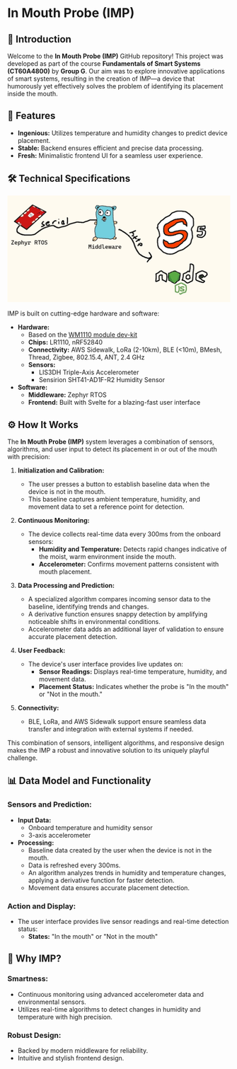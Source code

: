 # In Mouth Probe (IMP)

## 📖 Introduction

Welcome to the **In Mouth Probe (IMP)** GitHub repository! This project was developed as part of the course **Fundamentals of Smart Systems (CT60A4800)** by **Group G**. Our aim was to explore innovative applications of smart systems, resulting in the creation of IMP—a device that humorously yet effectively solves the problem of identifying its placement inside the mouth.

## 🚀 Features

- **Ingenious:** Utilizes temperature and humidity changes to predict device placement.
- **Stable:** Backend ensures efficient and precise data processing.
- **Fresh:** Minimalistic frontend UI for a seamless user experience.

## 🛠️ Technical Specifications

![Overview Diagram](./system-diagram.jpg)

IMP is built on cutting-edge hardware and software:
- **Hardware:**
  - Based on the [WM1110 module dev-kit](https://wiki.seeedstudio.com/wio_tracker_for_sidewalk/)
  - **Chips:** LR1110, nRF52840
  - **Connectivity:** AWS Sidewalk, LoRa (2-10km), BLE (<10m), BMesh, Thread, Zigbee, 802.15.4, ANT, 2.4 GHz
  - **Sensors:**
    - LIS3DH Triple-Axis Accelerometer
    - Sensirion SHT41-AD1F-R2 Humidity Sensor
- **Software:**
  - **Middleware:** Zephyr RTOS
  - **Frontend:** Built with Svelte for a blazing-fast user interface

## ⚙️ How It Works

The **In Mouth Probe (IMP)** system leverages a combination of sensors, algorithms, and user input to detect its placement in or out of the mouth with precision:

1. **Initialization and Calibration:**
   - The user presses a button to establish baseline data when the device is not in the mouth.
   - This baseline captures ambient temperature, humidity, and movement data to set a reference point for detection.

2. **Continuous Monitoring:**
   - The device collects real-time data every 300ms from the onboard sensors:
     - **Humidity and Temperature:** Detects rapid changes indicative of the moist, warm environment inside the mouth.
     - **Accelerometer:** Confirms movement patterns consistent with mouth placement.

3. **Data Processing and Prediction:**
   - A specialized algorithm compares incoming sensor data to the baseline, identifying trends and changes.
   - A derivative function ensures snappy detection by amplifying noticeable shifts in environmental conditions.
   - Accelerometer data adds an additional layer of validation to ensure accurate placement detection.

4. **User Feedback:**
   - The device's user interface provides live updates on:
     - **Sensor Readings:** Displays real-time temperature, humidity, and movement data.
     - **Placement Status:** Indicates whether the probe is "In the mouth" or "Not in the mouth."

5. **Connectivity:**
   - BLE, LoRa, and AWS Sidewalk support ensure seamless data transfer and integration with external systems if needed.

This combination of sensors, intelligent algorithms, and responsive design makes the IMP a robust and innovative solution to its uniquely playful challenge.

## 📊 Data Model and Functionality

### Sensors and Prediction:
- **Input Data:**
  - Onboard temperature and humidity sensor
  - 3-axis accelerometer
- **Processing:**
  - Baseline data created by the user when the device is not in the mouth.
  - Data is refreshed every 300ms.
  - An algorithm analyzes trends in humidity and temperature changes, applying a derivative function for faster detection.
  - Movement data ensures accurate placement detection.

### Action and Display:
- The user interface provides live sensor readings and real-time detection status:
  - **States:** "In the mouth" or "Not in the mouth"

## 🌟 Why IMP?

### Smartness:
- Continuous monitoring using advanced accelerometer data and environmental sensors.
- Utilizes real-time algorithms to detect changes in humidity and temperature with high precision.

### Robust Design:
- Backed by modern middleware for reliability.
- Intuitive and stylish frontend design.
